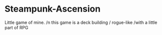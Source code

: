# Steampunk-Ascension
Little game of mine. /n this game is a deck building / rogue-like /with a little part of RPG
